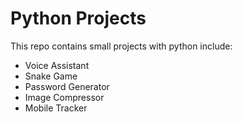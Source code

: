 # Python Projects

This repo contains small projects with python include:
- Voice Assistant
- Snake Game
- Password Generator
- Image Compressor
- Mobile Tracker
